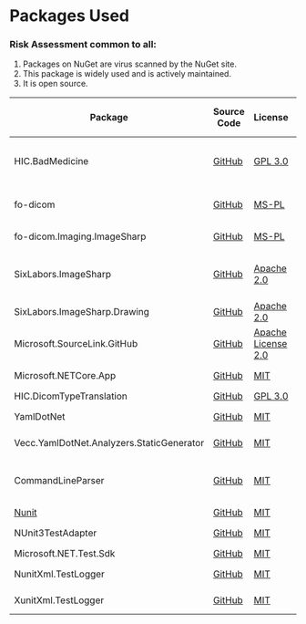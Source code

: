 

# Packages Used

### Risk Assessment common to all:
1. Packages on NuGet are virus scanned by the NuGet site.
2. This package is widely used and is actively maintained.
3. It is open source.

| Package | Source Code |  License | Purpose | Additional Risk Assessment |
| ------- | ------------|  ------- | ------- | -------------------------- |
| HIC.BadMedicine | [GitHub](https://github.com/SMI/BadMedicine) | [GPL 3.0](https://www.gnu.org/licenses/gpl-3.0.html) | Handles generating baseline random data (patient date of birth, CHI numberts etc)| |
| fo-dicom | [GitHub](https://github.com/fo-dicom/fo-dicom) |[MS-PL](https://opensource.org/licenses/MS-PL) | Handles reading/writing dicom tags from dicom datasets | |
| fo-dicom.Imaging.ImageSharp | [GitHub](https://github.com/fo-dicom/fo-dicom) |[MS-PL](https://opensource.org/licenses/MS-PL) | Handles imaging aspects with fo-dicom | |
| SixLabors.ImageSharp | [GitHub](https://github.com/SixLabors/ImageSharp) | [Apache 2.0](https://github.com/SixLabors/ImageSharp/blob/main/LICENSE) | Platform-independent replacement for legacy Windows-only System.Drawing.Common | |
| SixLabors.ImageSharp.Drawing | [GitHub](https://github.com/SixLabors/ImageSharp.Drawing) | [Apache 2.0](https://github.com/SixLabors/ImageSharp/blob/main/LICENSE) | Font handling for ImageSharp | |
| Microsoft.SourceLink.GitHub | [GitHub](https://github.com/dotnet/sourcelink) | [Apache License 2.0](https://github.com/dotnet/sourcelink/blob/master/License.txt) | Enables source debugging of project nuget package| |
| Microsoft.NETCore.App | [GitHub](https://github.com/dotnet/runtime) |[MIT](https://opensource.org/licenses/MIT) | | .Net Core API|
| HIC.DicomTypeTranslation | [GitHub](https://github.com/SMI/DicomTypeTranslation)  | [GPL 3.0](https://github.com/SMI/DicomTypeTranslation/blob/master/LICENSE) | | |
| YamlDotNet | [GitHub](https://github.com/aaubry/YamlDotNet)  | [MIT](https://opensource.org/licenses/MIT) |Loading configuration files|
| Vecc.YamlDotNet.Analyzers.StaticGenerator | [GitHub](https://github.com/aaubry/YamlDotNet)  | [MIT](https://opensource.org/licenses/MIT) |Extension to YamlDotNet for static processing|
| CommandLineParser | [GitHub](https://github.com/commandlineparser/commandline) | [MIT](https://opensource.org/licenses/MIT) | Allows command line arguments for main client application and CLI executables |
| [Nunit](https://nunit.org/) |[GitHub](https://github.com/nunit/nunit) | [MIT](https://opensource.org/licenses/MIT) | Unit testing |
| NUnit3TestAdapter | [GitHub](https://github.com/nunit/nunit3-vs-adapter)| [MIT](https://opensource.org/licenses/MIT) | Run unit tests from within Visual Studio |
| Microsoft.NET.Test.Sdk | [GitHub](https://github.com/microsoft/vstest/) |  [MIT](https://opensource.org/licenses/MIT) | Run unit tests | |
| NunitXml.TestLogger | [GitHub](https://github.com/spekt/nunit.testlogger) | [MIT](https://opensource.org/licenses/MIT) | Report test results in XML syntax | |
| XunitXml.TestLogger | [GitHub](https://github.com/spekt/xunit.testlogger) | [MIT](https://opensource.org/licenses/MIT) | Report test results in XML syntax | |
